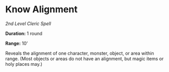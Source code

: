 # Know Alignment

*2nd Level Cleric Spell*

**Duration:** 1 round

**Range:** 10’

Reveals the alignment of one character, monster, object, or area within range. (Most objects or areas do not have an alignment, but magic items or holy places may.)
